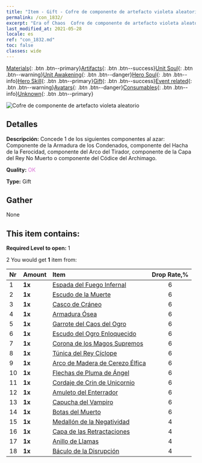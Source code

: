 ```yaml
---
title: "Item - Gift - Cofre de componente de artefacto violeta aleatorio"
permalink: /con_1832/
excerpt: "Era of Chaos  Cofre de componente de artefacto violeta aleatorio"
last_modified_at: 2021-05-28
locale: es
ref: "con_1832.md"
toc: false
classes: wide
---
```

 [Materials](/ItemsES/){: .btn .btn--primary}[Artifacts](/ItemsES/Artifacts/){: .btn .btn--success}[Unit Soul](/ItemsES/UnitSoul/){: .btn .btn--warning}[Unit Awakening](/ItemsES/UnitAwakening/){: .btn .btn--danger}[Hero Soul](/ItemsES/HeroSoul/){: .btn .btn--info}[Hero Skill](/ItemsES/HeroSkill/){: .btn .btn--primary}[Gift](/ItemsES/Gift/){: .btn .btn--success}[Event related](/ItemsES/Events/){: .btn .btn--warning}[Avatars](/ItemsES/Avatars/){: .btn .btn--danger}[Consumables](/ItemsES/Consumables/){: .btn .btn--info}[Unknown](/ItemsES/Unknown/){: .btn .btn--primary}

 ![Cofre de componente de artefacto violeta aleatorio](/images/t/i_907046.png)

## Detalles
 **Descripción:** Concede 1 de los siguientes componentes al azar: Componente de la Armadura de los Condenados, componente del Hacha de la Ferocidad, componente del Arco del Tirador, componente de la Capa del Rey No Muerto o componente del Códice del Archimago.

 **Quality:** <span style="color: #DA70D6">OK</span>

 **Type:** Gift

## Gather

  None

## This item contains:

 **Required Level to open:** 1

 2 You would get **1** item  from:

  | Nr | Amount |     Item    | Drop Rate,% |
  |:---|:-------|:------------|:---------:|
  | 1 |  **1x** | [Espada del Fuego Infernal](/ItemsES/art_121/) | 6 | 
  | 2 |  **1x** | [Escudo de la Muerte](/ItemsES/art_122/) | 6 | 
  | 3 |  **1x** | [Casco de Cráneo](/ItemsES/art_123/) | 6 | 
  | 4 |  **1x** | [Armadura Ósea](/ItemsES/art_124/) | 6 | 
  | 5 |  **1x** | [Garrote del Caos del Ogro](/ItemsES/art_125/) | 6 | 
  | 6 |  **1x** | [Escudo del Ogro Enloquecido](/ItemsES/art_126/) | 6 | 
  | 7 |  **1x** | [Corona de los Magos Supremos](/ItemsES/art_127/) | 6 | 
  | 8 |  **1x** | [Túnica del Rey Cíclope](/ItemsES/art_128/) | 6 | 
  | 9 |  **1x** | [Arco de Madera de Cerezo Élfica](/ItemsES/art_103/) | 6 | 
  | 10 |  **1x** | [Flechas de Pluma de Ángel](/ItemsES/art_104/) | 6 | 
  | 11 |  **1x** | [Cordaje de Crin de Unicornio](/ItemsES/art_105/) | 6 | 
  | 12 |  **1x** | [Amuleto del Enterrador](/ItemsES/art_129/) | 6 | 
  | 13 |  **1x** | [Capucha del Vampiro](/ItemsES/art_130/) | 6 | 
  | 14 |  **1x** | [Botas del Muerto](/ItemsES/art_131/) | 6 | 
  | 15 |  **1x** | [Medallón de la Negatividad](/ItemsES/art_136/) | 4 | 
  | 16 |  **1x** | [Capa de las Retractaciones](/ItemsES/art_137/) | 4 | 
  | 17 |  **1x** | [Anillo de Llamas](/ItemsES/art_138/) | 4 | 
  | 18 |  **1x** | [Báculo de la Disrupción](/ItemsES/art_139/) | 4 | 
